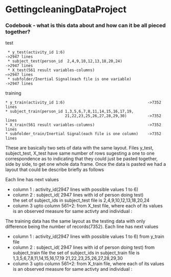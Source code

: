 # GettingcleaningDataProject
### Codebook - what is this data about and how can it be all pieced together?

test	

     * y_test(activity_id 1:6)                                                    ->2947 lines	
     * subject_test(person_id  2,4,9,10,12,13,18,20,24)                           ->2947 lines	
     * X_test(561 result variables-columns)                                       –>2947 lines	
     * subfolder/Inertial Signal(each file is one variable)                       ->2947 lines

training

    * y_train(activity_id 1:6)                                    ->7352 lines	
    * subject_train(person_id 1,3,5,6,7,8,11,14,15,16,17,19,
                              21,22,23,25,26,27,28,29,30)         ->7352 lines	
    * X_train(561 result variables-columns)                       ->7352 lines
    * subfolder_train/Inertial Signal(each file is one column)    ->7352 lines

These are basically two sets of data with the same layout.  Files y_test, subject_test, X_test have
same number of rows sugesting a one to one correspondence as to indicating that they could just
be pasted together, side by side, to get one whole data frame. Once the data is pasted we had a layout that 
could be describe briefly as follows

Each line has next values

* column 1                  : activity_id(2947 lines with possible values 1 to 6)  
* column 2                  : subject_id( 2947 lines with id of person doing test)  
                           the set of subject_ids in subject_test file is 2,4,9,10,12,13,18,20,24
* column 3 upto column 561+2: from X_test file, where each of its values is an observed measure for same activty and individual  :

The training data has the same layout as the testing data with only difference being the number of records(7352).
Each line has next values

* column 1                  : activity_id(2947 lines with possible values 1 to 6)  from y_train file
* column 2                  : subject_id( 2947 lines with id of person doing test) from subject_train file 
                        the set of subject_ids in subject_train file is 1,3,5,6,7,8,11,14,15,16,17,19
                                                                             21,22,23,25,26,27,28,29,30  
* column 3 upto column 561+2: from X_train file, where each of its values is an observed measure for same activty and individual  :




